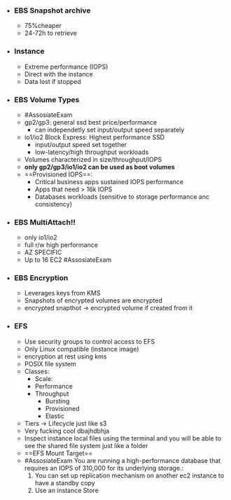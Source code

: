 - ### EBS Snapshot archive
	- 75%cheaper
	- 24-72h to retrieve
- ### Instance
	- Extreme performance (IOPS)
	- Direct with the instance
	- Data lost if stopped
- ### EBS Volume Types
	- #AssosiateExam
	- gp2/gp3: general ssd best price/performance
		- can independetly set input/output speed separately 
	- io1/io2 Block Express: Highest performance SSD
		- input/output speed set together
		- low-latency/high throughput workloads
	- Volumes characterized in size/throughput/IOPS
	- **only gp2/gp3/io1/io2 can be used as boot volumes**
	- ==Provisioned IOPS==:
		- Critical business apps sustained IOPS performance
		- Apps that need > 16k IOPS
		- Databases workloads (sensitive to storage performance anc consistency)
- ### EBS MultiAttach!!
	- only io1/io2
	- full r/w high performance
	- AZ SPECIFIC
	- Up to 16 EC2 #AssosiateExam 
- ### EBS Encryption
	- Leverages keys from KMS
	- Snapshots of encrypted volumes are encrypted
	- encrypted snapthot -> encrypted volume if created from it
- ### EFS
	- Use security groups to control access to EFS
	- Only Linux compatible (instance image)
	- encryption at rest using kms
	- POSIX file system
	- Classes:
		- Scale:
		- Performance
		- Throughput
			- Bursting
			- Provisioned
			- Elastic
	- Tiers -> Lifecycle just like s3
	- Very fucking cool dbajhdbhja
	- Inspect instance local files using the terminal and you will be able to see the shared file system just like a folder
	- ==EFS Mount Target==
	- #AssosiateExam You are running a high-performance database that requires an IOPS of 310,000 for its underlying storage.:
		1. You can set up replication mechanism on another ec2 instance to have a standby copy
		2. Use an instance Store